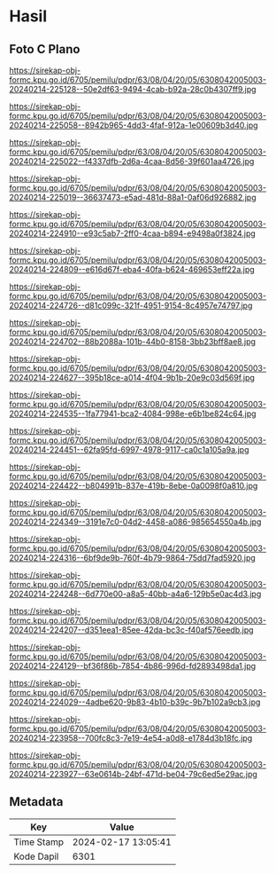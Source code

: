 # Hasil

## Foto C Plano

https://sirekap-obj-formc.kpu.go.id/6705/pemilu/pdpr/63/08/04/20/05/6308042005003-20240214-225128--50e2df63-9494-4cab-b92a-28c0b4307ff9.jpg

https://sirekap-obj-formc.kpu.go.id/6705/pemilu/pdpr/63/08/04/20/05/6308042005003-20240214-225058--8942b965-4dd3-4faf-912a-1e00609b3d40.jpg

https://sirekap-obj-formc.kpu.go.id/6705/pemilu/pdpr/63/08/04/20/05/6308042005003-20240214-225022--f4337dfb-2d6a-4caa-8d56-39f601aa4726.jpg

https://sirekap-obj-formc.kpu.go.id/6705/pemilu/pdpr/63/08/04/20/05/6308042005003-20240214-225019--36637473-e5ad-481d-88a1-0af06d926882.jpg

https://sirekap-obj-formc.kpu.go.id/6705/pemilu/pdpr/63/08/04/20/05/6308042005003-20240214-224910--e93c5ab7-2ff0-4caa-b894-e9498a0f3824.jpg

https://sirekap-obj-formc.kpu.go.id/6705/pemilu/pdpr/63/08/04/20/05/6308042005003-20240214-224809--e616d67f-eba4-40fa-b624-469653eff22a.jpg

https://sirekap-obj-formc.kpu.go.id/6705/pemilu/pdpr/63/08/04/20/05/6308042005003-20240214-224726--d81c099c-321f-4951-9154-8c4957e74797.jpg

https://sirekap-obj-formc.kpu.go.id/6705/pemilu/pdpr/63/08/04/20/05/6308042005003-20240214-224702--88b2088a-101b-44b0-8158-3bb23bff8ae8.jpg

https://sirekap-obj-formc.kpu.go.id/6705/pemilu/pdpr/63/08/04/20/05/6308042005003-20240214-224627--395b18ce-a014-4f04-9b1b-20e9c03d569f.jpg

https://sirekap-obj-formc.kpu.go.id/6705/pemilu/pdpr/63/08/04/20/05/6308042005003-20240214-224535--1fa77941-bca2-4084-998e-e6b1be824c64.jpg

https://sirekap-obj-formc.kpu.go.id/6705/pemilu/pdpr/63/08/04/20/05/6308042005003-20240214-224451--62fa95fd-6997-4978-9117-ca0c1a105a9a.jpg

https://sirekap-obj-formc.kpu.go.id/6705/pemilu/pdpr/63/08/04/20/05/6308042005003-20240214-224422--b804991b-837e-419b-8ebe-0a0098f0a810.jpg

https://sirekap-obj-formc.kpu.go.id/6705/pemilu/pdpr/63/08/04/20/05/6308042005003-20240214-224349--3191e7c0-04d2-4458-a086-985654550a4b.jpg

https://sirekap-obj-formc.kpu.go.id/6705/pemilu/pdpr/63/08/04/20/05/6308042005003-20240214-224316--6bf9de9b-760f-4b79-9864-75dd7fad5920.jpg

https://sirekap-obj-formc.kpu.go.id/6705/pemilu/pdpr/63/08/04/20/05/6308042005003-20240214-224248--6d770e00-a8a5-40bb-a4a6-129b5e0ac4d3.jpg

https://sirekap-obj-formc.kpu.go.id/6705/pemilu/pdpr/63/08/04/20/05/6308042005003-20240214-224207--d351eea1-85ee-42da-bc3c-f40af576eedb.jpg

https://sirekap-obj-formc.kpu.go.id/6705/pemilu/pdpr/63/08/04/20/05/6308042005003-20240214-224129--bf36f86b-7854-4b86-996d-fd2893498da1.jpg

https://sirekap-obj-formc.kpu.go.id/6705/pemilu/pdpr/63/08/04/20/05/6308042005003-20240214-224029--4adbe620-9b83-4b10-b39c-9b7b102a9cb3.jpg

https://sirekap-obj-formc.kpu.go.id/6705/pemilu/pdpr/63/08/04/20/05/6308042005003-20240214-223958--700fc8c3-7e19-4e54-a0d8-e1784d3b18fc.jpg

https://sirekap-obj-formc.kpu.go.id/6705/pemilu/pdpr/63/08/04/20/05/6308042005003-20240214-223927--63e0614b-24bf-471d-be04-79c6ed5e29ac.jpg


## Metadata

| Key        | Value               |
| ---------- | ------------------- |
| Time Stamp | 2024-02-17 13:05:41 |
| Kode Dapil | 6301                |



